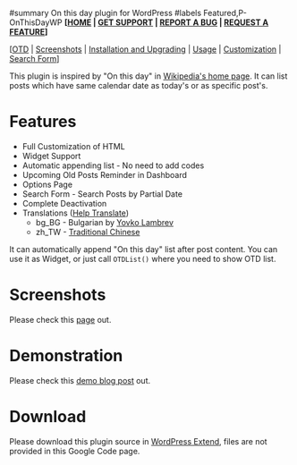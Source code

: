 ﻿#summary On this day plugin for WordPress
#labels Featured,P-OnThisDayWP
**[[HOME](http://code.google.com/p/llbbsc/) | [GET SUPPORT](http://groups.google.com/group/llbbsc) | [REPORT A BUG](http://code.google.com/p/llbbsc/issues/list) | [REQUEST A FEATURE](http://code.google.com/p/llbbsc/issues/list)]**

[[OTD](http://code.google.com/p/llbbsc/wiki/OnThisDayWPPlugin) | [Screenshots](http://code.google.com/p/llbbsc/wiki/OnThisDayWPPluginScreenshots) | [Installation and Upgrading](http://code.google.com/p/llbbsc/wiki/OnThisDayWPPluginInstallationAndUpgrading) | [Usage](http://code.google.com/p/llbbsc/wiki/OnThisDayWPPluginUsage) | [Customization](http://code.google.com/p/llbbsc/wiki/OnThisDayWPPluginCustomization) | [Search Form](http://code.google.com/p/llbbsc/wiki/OnThisDayWPPluginSearchForm)]

This plugin is inspired by "On this day" in [Wikipedia's home page](http://en.wikipedia.org/). It can list posts which have same calendar date as today's or as specific post's.

# Features #
  * Full Customization of HTML
  * Widget Support
  * Automatic appending list - No need to add codes
  * Upcoming Old Posts Reminder in Dashboard
  * Options Page
  * Search Form - Search Posts by Partial Date
  * Complete Deactivation
  * Translations ([Help Translate](http://code.google.com/p/llbbsc/wiki/HelpTranslate))
    * bg\_BG - Bulgarian by [Yovko Lambrev](http://yovko.net/)
    * zh\_TW - [Traditional Chinese](http://www.livibetter.com/blog/2007/11/05/%e6%ad%b7%e5%8f%b2%e4%b8%8a%e7%9a%84%e4%bb%8a%e5%a4%a9-wordpress-%e5%a4%96%e6%8e%9b/)

It can automatically append "On this day" list after post content. You can use it as Widget, or just call `OTDList()` where you need to show OTD list.

# Screenshots #

Please check this [page](http://code.google.com/p/llbbsc/wiki/OnThisDayWPPluginScreenshots) out.

# Demonstration #

Please check this [demo blog post](http://www.livibetter.com/blog/2007/07/29/wp-plugin-on-this-day-demo-post/) out.

# Download #

Please download this plugin source in [WordPress Extend](http://wordpress.org/extend/plugins/on-this-day/), files are not provided in this Google Code page.
